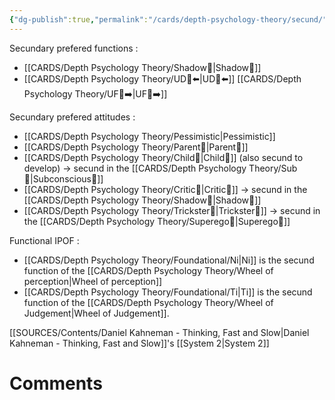 ```yaml
---
{"dg-publish":true,"permalink":"/cards/depth-psychology-theory/secund/","created":"2023-04-07T16:05:07.672+02:00","updated":"2023-04-28T11:29:10.462+02:00"}
---
```



Secundary prefered functions : 
- [[CARDS/Depth Psychology Theory/Shadow👤\|Shadow👤]] 
- [[CARDS/Depth Psychology Theory/UD👤⬅️\|UD👤⬅️]] [[CARDS/Depth Psychology Theory/UF👤➡️\|UF👤➡️]] 

Secundary prefered attitudes : 
- [[CARDS/Depth Psychology Theory/Pessimistic\|Pessimistic]] 
- [[CARDS/Depth Psychology Theory/Parent🤨\|Parent🤨]] 
- [[CARDS/Depth Psychology Theory/Child👼\|Child👼]] (also secund to develop) → secund in the [[CARDS/Depth Psychology Theory/Sub🤸\|Subconscious🤸]] 
- [[CARDS/Depth Psychology Theory/Critic🤔\|Critic🤔]] → secund in the [[CARDS/Depth Psychology Theory/Shadow👤\|Shadow👤]]
- [[CARDS/Depth Psychology Theory/Trickster🤡\|Trickster🤡]] → secund in the [[CARDS/Depth Psychology Theory/Superego👹\|Superego👹]] 

Functional IPOF : 
- [[CARDS/Depth Psychology Theory/Foundational/Ni\|Ni]] is the secund function of the [[CARDS/Depth Psychology Theory/Wheel of perception\|Wheel of perception]]
- [[CARDS/Depth Psychology Theory/Foundational/Ti\|Ti]] is the secund function of the [[CARDS/Depth Psychology Theory/Wheel of Judgement\|Wheel of Judgement]]. 

[[SOURCES/Contents/Daniel Kahneman - Thinking, Fast and Slow\|Daniel Kahneman - Thinking, Fast and Slow]]'s [[System 2\|System 2]] 


# Comments 
<script src="https://utteranc.es/client.js"
        repo="Heart4sides/Comment_Section"
        issue-term="pathname"
        theme="gruvbox-dark"
        crossorigin="anonymous"
        async>
</script>